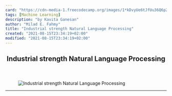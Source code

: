```yaml
---
card: "https://cdn-media-1.freecodecamp.org/images/1*kDvyUe6tJfUu36Q6p2KvTg.jpeg"
tags: [Machine Learning]
description: "by Kavita Ganesan"
author: "Milad E. Fahmy"
title: "Industrial strength Natural Language Processing"
created: "2021-08-15T23:34:19+02:00"
modified: "2021-08-15T23:34:19+02:00"
---
```

<div class="site-wrapper">
<main id="site-main" class="site-main outer">
<div class="inner">
<article class="post-full post tag-machine-learning tag-data-science tag-programming tag-artificial-intelligence tag-tech ">
<header class="post-full-header">
<h1 class="post-full-title">Industrial strength Natural Language Processing</h1>
</header>
<figure class="post-full-image">
<picture>
<source media="(max-width: 700px)" sizes="1px" srcset="data:image/gif;base64,R0lGODlhAQABAIAAAAAAAP///yH5BAEAAAAALAAAAAABAAEAAAIBRAA7 1w">
<source media="(min-width: 701px)" sizes="(max-width: 800px) 400px,
(max-width: 1170px) 700px,
1400px" srcset="https://cdn-media-1.freecodecamp.org/images/1*kDvyUe6tJfUu36Q6p2KvTg.jpeg 300w,
https://cdn-media-1.freecodecamp.org/images/1*kDvyUe6tJfUu36Q6p2KvTg.jpeg 600w,
https://cdn-media-1.freecodecamp.org/images/1*kDvyUe6tJfUu36Q6p2KvTg.jpeg 1000w,
https://cdn-media-1.freecodecamp.org/images/1*kDvyUe6tJfUu36Q6p2KvTg.jpeg 2000w">
<img onerror="this.style.display='none'" src="https://cdn-media-1.freecodecamp.org/images/1*kDvyUe6tJfUu36Q6p2KvTg.jpeg" alt="Industrial strength Natural Language Processing">
</picture>
</figure>
<section class="post-full-content">
<div class="post-content medium-migrated-article">
</div>
<hr>
</section>
</article>
</div>
</main>
</div>
<!-- Google Tag Manager (noscript) -->
<!-- End Google Tag Manager (noscript) -->
